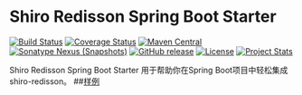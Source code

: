 # Shiro Redisson Spring Boot Starter
[![Build Status](https://travis-ci.org/fartherp/shiro-redisson-spring-boot.svg?branch=master)](https://travis-ci.org/fartherp/shiro-redisson-spring-boot)
[![Coverage Status](https://coveralls.io/repos/github/fartherp/shiro-redisson-spring-boot/badge.svg?branch=master)](https://coveralls.io/github/fartherp/shiro-redisson-spring-boot?branch=master)
[![Maven Central](https://maven-badges.herokuapp.com/maven-central/com.github.fartherp.spring.boot/shiro-redisson-spring-boot-starter/badge.svg)](https://maven-badges.herokuapp.com/maven-central/com.github.fartherp.spring.boot/shiro-redisson-spring-boot-starter/)
[![Sonatype Nexus (Snapshots)](https://img.shields.io/nexus/s/https/oss.sonatype.org/com.github.fartherp.spring.boot/shiro-redisson-spring-boot-starter.svg)](https://oss.sonatype.org/content/repositories/snapshots/com/github/fartherp/spring/boot/shiro-redisson-spring-boot-starter)
[![GitHub release](https://img.shields.io/github/release/fartherp/shiro-redisson-spring-boot.svg)](https://github.com/fartherp/shiro-redisson-spring-boot/releases)
[![License](https://img.shields.io/badge/license-Apache%202-4EB1BA.svg)](https://www.apache.org/licenses/LICENSE-2.0.html)
[![Project Stats](https://www.openhub.net/p/shiro-redisson-spring-boot/widgets/project_thin_badge.gif)](https://www.openhub.net/p/shiro-redisson-spring-boot)

Shiro Redisson Spring Boot Starter 用于帮助你在Spring Boot项目中轻松集成shiro-redisson。
##[样例](https://github.com/fartherp/spring-boot-demo)